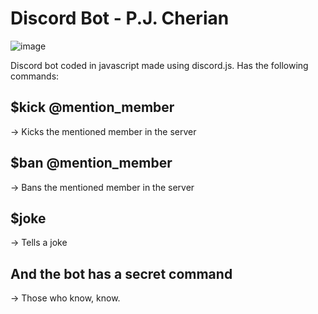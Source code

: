 # Discord Bot - P.J. Cherian
![image](https://github.com/BhanujISNOTACODER/Discord-Bot/assets/122614303/807ac923-29ac-4521-9853-f80a3763e140)
<br>
                                                      
Discord bot coded in javascript made using discord.js. Has the following commands:

## $kick @mention_member
-> Kicks the mentioned member in the server

## $ban @mention_member
-> Bans the mentioned member in the server

## $joke
-> Tells a joke 

## And the bot has a secret command
-> Those who know, know.
